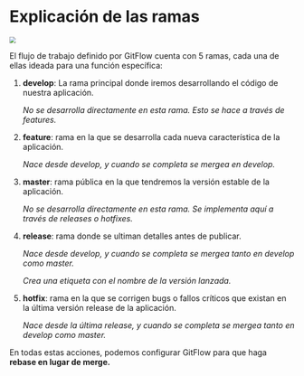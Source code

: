 # Explicación de las ramas

<img src="/img/workflow.jpg" style="zoom: 70%">

El flujo de trabajo definido por GitFlow cuenta con 5 ramas, cada una de ellas ideada para una función específica:

1. **develop**: La rama principal donde iremos desarrollando el código de nuestra aplicación.

   *No se desarrolla directamente en esta rama. Esto se hace a través de features.*

2. **feature**: rama en la que se desarrolla cada nueva característica de la aplicación. 

   *Nace desde develop, y cuando se completa se mergea en develop.*

3. **master**: rama pública en la que tendremos la versión estable de la aplicación.

   *No se desarrolla directamente en esta rama. Se implementa aquí a través de releases o hotfixes.*

4. **release**: rama donde se ultiman detalles antes de publicar.

   *Nace desde develop, y cuando se completa se mergea tanto en develop como master.*

   *Crea una etiqueta con el nombre de la versión lanzada.*

5. **hotfix**: rama en la que se corrigen bugs o fallos críticos que existan en la última versión release de la aplicación.

   *Nace desde la última release, y cuando se completa se mergea tanto en develop como master.*

En todas estas acciones, podemos configurar GitFlow para que haga **rebase en lugar de merge.**